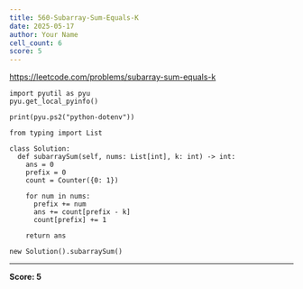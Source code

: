 ```yaml
---
title: 560-Subarray-Sum-Equals-K
date: 2025-05-17
author: Your Name
cell_count: 6
score: 5
---
```


https://leetcode.com/problems/subarray-sum-equals-k


```
import pyutil as pyu
pyu.get_local_pyinfo()
```


```
print(pyu.ps2("python-dotenv"))
```


```
from typing import List
```


```
class Solution:
  def subarraySum(self, nums: List[int], k: int) -> int:
    ans = 0
    prefix = 0
    count = Counter({0: 1})

    for num in nums:
      prefix += num
      ans += count[prefix - k]
      count[prefix] += 1

    return ans
```


```
new Solution().subarraySum()
```


---
**Score: 5**